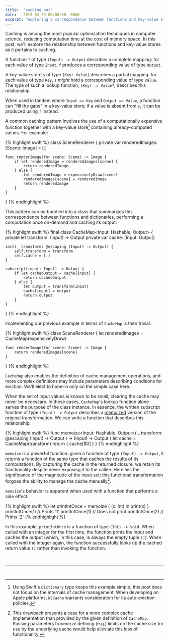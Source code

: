 ```yaml
---
title:  "caching out"
date:   2019-03-29 00:00:00 -0800
excerpt: "exploring a correspondence between functions and key-value stores."
---
```


Caching is among the most popular optimization techniques in computer science, reducing computation time at the cost of memory space. In this post, we'll explore the relationship between functions and key-value stores as it pertains to caching.

A function `f` of type `(Input) -> Output` describes a complete mapping: for each value of type `Input`, `f` produces a corresponding value of type `Output`.

A key-value store `s` of type `[Key: Value]` describes a partial mapping: for each value of type `Key`, `s` _might_ hold a corresponding value of type `Value`. The type of such a lookup function, `(Key) -> Value?`, describes this relationship.

When used in tandem where `Input == Key` and `Output == Value`, a function can "fill the gaps" in a key-value store; if a value is absent from `s`, it can be produced using `f` instead.

A common caching pattern involves the use of a computationally expensive function together with a key-value store[^1] containing already-computed values. For example:

{% highlight swift %}
class SceneRenderer {
    private var renderedImages: [Scene: Image] = [:]

    func renderImage(for scene: Scene) -> Image {
        if let renderedImage = renderedImages[scene] {
            return renderedImage
        } else {
            let renderedImage = expensivelyDraw(scene)
            renderedImages[scene] = renderedImage
            return renderedImage
        }
    }
}
{% endhighlight %}

This pattern can be bundled into a class that summarizes this correspondence between functions and dictionaries, performing a computation once on-demand and caching its output:

{% highlight swift %}
final class CacheMap<Input: Hashable, Output> {
    private let transform: (Input) -> Output
    private var cache: [Input: Output]

    init(_ transform: @escaping (Input) -> Output) {
        self.transform = transform
        self.cache = [:]
    }

    subscript(input: Input) -> Output {
        if let cachedOutput = cache[input] {
            return cachedOutput
        } else {
            let output = transform(input)
            cache[input] = output
            return output
        }
    }
}
{% endhighlight %}

Implementing our previous example in terms of `CacheMap` is then trivial:

{% highlight swift %}
class SceneRenderer {
    let renderedImages = CacheMap(expensivelyDraw)

    func renderImage(for scene: Scene) -> Image {
        return renderedImages[scene]
    }
}
{% endhighlight %}

`CacheMap` also enables the definition of cache management operations, and more complex definitions may include parameters describing conditions for eviction. We'll elect to hone-in only on the simple case here.

When the set of input values is known to be small, clearing the cache may never be necessary. In these cases, `CacheMap`'s lookup function alone serves the purpose of the class instance. In essence, the written subscript function of type `(Input) -> Output` describes a [memoized](https://en.wikipedia.org/wiki/Memoization) version of the original transformation. We can write a function that describes this relationship:

{% highlight swift %}
func memoize<Input: Hashable, Output>(
    _ transform: @escaping (Input) -> Output
) -> (Input) -> Output {
    let cache = CacheMap(transform)
    return { cache[$0] }
}
{% endhighlight %}

`memoize` is a powerful function: given a function of type `(Input) -> Output`, it returns a function of the same type that caches the results of its computations. By capturing the cache in the returned closure, we retain its functionality despite never exposing it to the callee. Here lies the significance of the magnitude of the input set: this functional transformation forgoes the ability to manage the cache manually[^2].

`memoize`'s behavior is apparent when used with a function that performs a side effect:

{% highlight swift %}
let printIntOnce = memoize { (x: Int) in print(x) }
printIntOnce(1) // Prints '1'
printIntOnce(1) // Does not print
printIntOnce(2) // Prints '2'
{% endhighlight %}

In this example, `printIntOnce` is a function of type `(Int) -> Void`. When called with an integer for the first time, the function prints the input and caches the output (which, in this case, is always the empty tuple `()`). When called with the integer again, the function successfully looks up the cached return value `()` rather than invoking the function.


<br/>

---

<br/>

[^1]: Using Swift's `Dictionary` type keeps this example simple; this post does not focus on the internals of cache management. When developing on Apple platforms, `NSCache` warrants consideration for its auto-eviction policies.

[^2]: This drawback presents a case for a more complex cache implementation than provided by the given definition of `CacheMap`. Passing parameters to `memoize` defining (e.g.) limits on the cache size for use by the underlying cache would help alleviate this loss of functionality.
